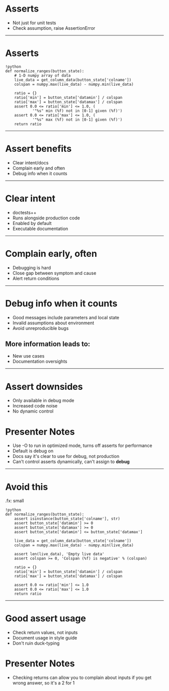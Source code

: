 # Asserts

- Not just for unit tests
- Check assumption, raise AssertionError

--------------------------------------------------

# Asserts

    !python
    def normalize_ranges(button_state):
        # 1-D numpy array of data
        live_data = get_column_data(button_state['colname'])
        colspan = numpy.max(live_data) - numpy.min(live_data)

        ratio = {}
        ratio['min'] = button_state['datamin'] / colspan
        ratio['max'] = button_state['datamax'] / colspan
        assert 0.0 <= ratio['min'] <= 1.0, (
                '"%s" min (%f) not in [0-1] given (%f)')
        assert 0.0 <= ratio['max'] <= 1.0, (
                '"%s" max (%f) not in [0-1] given (%f)')
        return ratio

--------------------------------------------------

# Assert benefits

- Clear intent/docs
- Complain early and often
- Debug info when it counts

--------------------------------------------------

# Clear intent

- doctests++
- Runs alongside production code
- Enabled by default
- Executable documentation

--------------------------------------------------

# Complain early, often

- Debugging is hard
- Close gap between symptom and cause
- Alert return conditions

--------------------------------------------------

# Debug info when it counts

- Good messages include parameters and local state
- Invalid assumptions about environment
- Avoid unreproducible bugs

## More information leads to:

- New use cases
- Documentation oversights

--------------------------------------------------

# Assert downsides

- Only available in debug mode
- Increased code noise
- No dynamic control

# Presenter Notes

- Use -O to run in optimized mode, turns off asserts for performance
- Default is debug on
- Docs say it's clear to use for debug, not production
- Can't control asserts dynamically, can't assign to __debug__

--------------------------------------------------

# Avoid this
.fx: small

    !python
    def normalize_ranges(button_state):
        assert isinstance(button_state['colname'], str)
        assert button_state['datamin'] >= 0
        assert button_state['datamax'] >= 0
        assert button_state['datamin'] <= button_state['datamax']

        live_data = get_column_data(button_state['colname'])
        colspan = numpy.max(live_data) - numpy.min(live_data)

        assert len(live_data), 'Empty live data'
        assert colspan >= 0, 'Colspan (%f) is negative' % (colspan)

        ratio = {}
        ratio['min'] = button_state['datamin'] / colspan
        ratio['max'] = button_state['datamax'] / colspan

        assert 0.0 <= ratio['min'] <= 1.0
        assert 0.0 <= ratio['max'] <= 1.0
        return ratio

--------------------------------------------------

# Good assert usage

- Check return values, not inputs
- Document usage in style guide
- Don't ruin duck-typing

# Presenter Notes
- Checking returns can allow you to complain about inputs if you get wrong
  answer, so it's a 2 for 1
